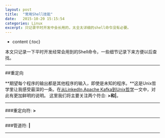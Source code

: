 ```yaml
---
layout: post
title:  "常用Shell技能"
date:   2015-10-20 15:15:54
categories: Linux
excerpt: 只记录平时开发中会长用的，太全太详细的shell命令没有必要。
---
```


* content
{:toc}

本文只记录一下平时开发经常会用到的Shell命令，一些细节记录下来方便以后查找。

---

##重定向

**期望每个程序的输出都是其他程序的输入，即使是未知的程序。**这是Unix哲学里让我感受最深的一条。在[从LinkedIn,Apache Kafka到Unix哲学](http://www.jointforce.com/jfperiodical/article/1036?hmsr=toutiao.io&utm_medium=toutiao.io&utm_source=toutiao.io)一文中，对此有更加鲜明的说明。
这里我们将主要关注两个符合: **>**和**|**。

---

###重定向符: **>**



---

###管道符: **|**

---
